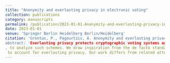 ```yaml
---
title: "Anonymity and everlasting privacy in electronic voting"
collection: publications
category: manuscripts
permalink: /publication/2023-01-01-Anonymity-and-everlasting-privacy-in-electronic-voting
date: 2023-01-01
venue: 'Springer Berlin Heidelberg Berlin/Heidelberg'
citation: 'Grontas, P., Pagourtzis, A. Anonymity and everlasting privacy in electronic voting. Int. J. Inf. Secur. 22, 819–832 (2023). https://doi.org/10.1007/s10207-023-00666-2
abstract: 'Everlasting privacy protects cryptographic voting systems against the weakening of intractability assumptions on which they may be based. We find that everlasting privacy can be obtained from protocols that do not require trust in the election talliers for privacy, as long as they are accompanied by anonymous casting. To this end, we define a novel model, 
, to analyze such schemes. We draw inspiration from the de facto standard framework for ballot privacy, BPRIV. We then extend 
 to account for everlasting privacy. Our work differs from related attempts, which only consider everlasting privacy in the context of publicly available data. Our model is fine-grained, since it also considers the level of data leakage from the various components of an election system. We evaluate our definitions by applying our models to two protocols, each representing an important paradigm for building e-voting schemes.
---
```

